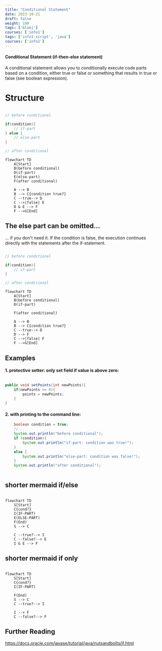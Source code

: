 ```yaml
---
title: "Conditional Statement"
date: 2023-10-21
draft: false
weight: 100
tags: ['bluej']
courses: ['info1']
tags: ['info1-script', 'java']
courses: ['info1']
---
```


#### Conditional Statement (if-then-else statement)

A conditional statement allows you to conditionally execute code parts based on a condition, either true or false or something that results in true or false (see boolean expression).
# Structure 

```java

// before conditional

if(condition){
    // if-part
} else {
    // else-part
}

// after conditional
```


```mermaid
flowchart TD
    A[Start]
    B(before conditional)
    D(if-part)
    E(else-part)
    F(after conditional)

    A --> B
    B --> C{condition true?}
    C --true--> D
    C -->|false| E
    D & E --> F
    F -->G[End]
```
## The else part can be omitted...
... if you don't need it. If the condition is false, the execution continues directly with the statements after the if-statement.

```java

// before conditional

if(condition){
    // if-part
} 

// after conditional
```


```mermaid
flowchart TD
    A[Start]
    B(before conditional)
    D(if-part)
    
    F(after conditional)

    A --> B
    B --> C{condition true?}
    C --true--> D
    D --> F
    C -->|false| F
    F -->G[End]
```

## Examples

#### 1. protective setter: only set field if value is above zero:

```java

public void setPoints(int newPoints){
    if(newPoints >= 0){
        points = newPoints; 
    }
}
```
#### 2. with printing to the command line:
```java
    boolean condition = true; 
    // ...
    System.out.println("before conditional");
    if (condition){
        System.out.println("if-part: condition was true!");
    }
    else {
        System.out.println("else-part: condition was false!");
    }
    System.out.println("after conditional");
    
```

## shorter mermaid if/else

```mermaid

flowchart TD
    S[Start]
    C{cond?}
    I(IF-PART)
    E(ELSE-PART)
    F(End)
    S --> C
    
    C --true?--> I
    C --false?--> E
    I & E --> F

```


## shorter mermaid if only

```mermaid

flowchart TD
    S[Start]
    C{cond?}
    I(IF-PART)
    
    F(End)
    S --> C
    C --true?--> I
    
    I --> F
    C --false?--> F

```
## Further Reading

https://docs.oracle.com/javase/tutorial/java/nutsandbolts/if.html